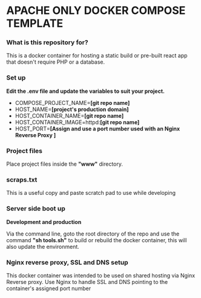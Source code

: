 # APACHE ONLY DOCKER COMPOSE TEMPLATE #

### What is this repository for? ###

This is a docker container for hosting a static build or pre-built react app that doesn't require PHP or a database.

### Set up ###

**Edit the .env file and update the variables to suit your project.**

* COMPOSE_PROJECT_NAME=**[git repo name]**
* HOST_NAME=**[project's production domain]**
* HOST_CONTAINER_NAME=**[git repo name]**
* HOST_CONTAINER_IMAGE=httpd:**[git repo name]**
* HOST_PORT=**[Assign and use a port number used with an Nginx Reverse Proxy ]**

### Project files ###

Place project files inside the **"www"** directory.

### scraps.txt ###

This is a useful copy and paste scratch pad to use while developing

### Server side boot up ###

**Development and production**

Via the command line, goto the root directory of the repo and use the command **"sh tools.sh"** to build or rebuild the docker container, this will also update the environment.

### Nginx reverse proxy, SSL and DNS setup ###

This docker container was intended to be used on shared hosting via Nginx Reverse proxy. Use Nginx to handle SSL and DNS pointing to the container's assigned port number